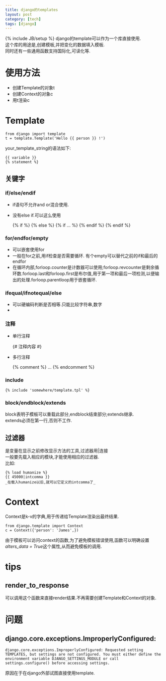 ```yaml
---
title: django的templates
layout: post
category: [tech]
tags: [django]
---
```

{% include JB/setup %}
django的template可以作为一个库直接使用.  
这个库的用途是,创建模板,并把变化的数据填入模板.  
同时还有一些通用函数支持国际化,可读化等.


# 使用方法
+ 创建Template的对象t
+ 创建Context的对象c
+ 用t渲染c

# Template

    from django import template
    t = template.Template('Hello {{ person }} !')

your_template_string的语法如下:

    {{ variable }} 
    {% statement %}

## 关键字
### if/else/endif
+ if语句不允许and or混合使用.
+ 没有else if.可以这么使用

    {% if %}
    {% else %}
        {% if ... %}
        {% endif %}
    {% endif %}

### for/endfor/empty
+ 可以嵌套使用for
+ 一般在for之前,用if检查是否需要循环. 有个empty可以替代之前的if和最后的endfor
+ 在循环内部,forloop.counter是计数器可以使用;forloop.revcounter是剩余循环数.forloop.last和forloop.first是布尔值,用于第一项和最后一项检测,以便输出的处理.forloop.parentloop用于嵌套循环.

### ifequal/ifnotequal/else
+ 可以硬编码判断是否相等.只能比较字符串,数字
+ 

### 注释
+ 单行注释

    {# 注释内容 #}

+ 多行注释

    {% comment %}
    ...
    {% endcomment %}

### include

    {% include 'somewhere/template.tpl' %}


### block/endblock/extends
block表明子模板可以重载此部分,endblock结束部分;extends继承.  
extends必须在第一行,否则不工作.



## 过滤器
是变量在显示之前修改显示方法的工具,过滤器用|连接  
一般要先载入相应的模块,才能使用相应的过滤器.  
比如:

    {% load humanize %}
    {{ 45000|intcomma }}
    _在载入humanize以后,就可以它定义的intcomma了_



# Context
Context是k-v的字典,用于传递给Template渲染出最终结果.

    from django.template import Context
    c = Context({'person': 'James',})

由于模板可以访问context的函数,为了避免模板错误使用,函数可以明确设置*alters_data = True*这个属性,从而避免模板的调用.


# tips
## render_to_response
可以调用这个函数来直接render结果.不再需要创建Template和Context的对象.


# 问题
## django.core.exceptions.ImproperlyConfigured:

    django.core.exceptions.ImproperlyConfigured: Requested setting TEMPLATES, but settings are not configured. You must either define the environment variable DJANGO_SETTINGS_MODULE or call settings.configure() before accessing settings.

原因在于在django外部试图直接使用template.


